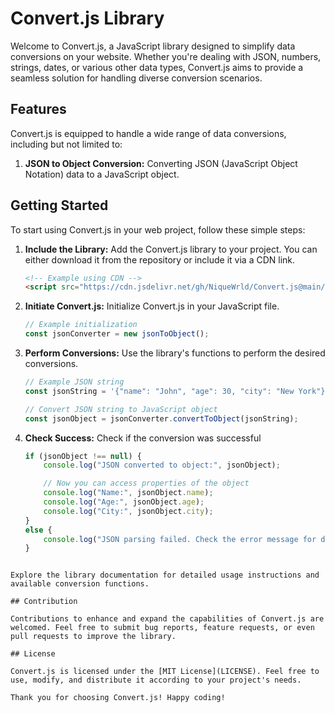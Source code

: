 # Convert.js Library

Welcome to Convert.js, a JavaScript library designed to simplify data conversions on your website. Whether you're dealing with JSON, numbers, strings, dates, or various other data types, Convert.js aims to provide a seamless solution for handling diverse conversion scenarios. 

## Features

Convert.js is equipped to handle a wide range of data conversions, including but not limited to:

1. **JSON to Object Conversion:** Converting JSON (JavaScript Object Notation) data to a JavaScript object.

## Getting Started

To start using Convert.js in your web project, follow these simple steps:

1. **Include the Library:**
   Add the Convert.js library to your project. You can either download it from the repository or include it via a CDN link.

   ```html
   <!-- Example using CDN -->
   <script src="https://cdn.jsdelivr.net/gh/NiqueWrld/Convert.js@main/conv.js"></script>
   ```

2. **Initiate Convert.js:**
   Initialize Convert.js in your JavaScript file.

   ```javascript
   // Example initialization
   const jsonConverter = new jsonToObject();
   ```

3. **Perform Conversions:**
   Use the library's functions to perform the desired conversions.

   ```javascript
   // Example JSON string
   const jsonString = '{"name": "John", "age": 30, "city": "New York"}';

   // Convert JSON string to JavaScript object
   const jsonObject = jsonConverter.convertToObject(jsonString);
   ```
   
 4. **Check Success:**
    Check if the conversion was successful

    ```javascript
    if (jsonObject !== null) {
        console.log("JSON converted to object:", jsonObject);

        // Now you can access properties of the object
        console.log("Name:", jsonObject.name);
        console.log("Age:", jsonObject.age);
        console.log("City:", jsonObject.city);
    } 
    else {
        console.log("JSON parsing failed. Check the error message for details.");
    }
   ```

   Explore the library documentation for detailed usage instructions and available conversion functions.

## Contribution

Contributions to enhance and expand the capabilities of Convert.js are welcomed. Feel free to submit bug reports, feature requests, or even pull requests to improve the library.

## License

Convert.js is licensed under the [MIT License](LICENSE). Feel free to use, modify, and distribute it according to your project's needs.

Thank you for choosing Convert.js! Happy coding!
